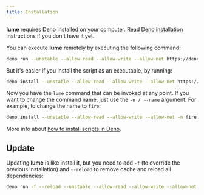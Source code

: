 ```yaml
---
title: Installation
---
```


**lume** requires Deno installed on your computer. Read [Deno installation](https://deno.land/#installation) instructions if you don't have it yet.

You can execute **lume** remotely by executing the following command:

```sh
deno run --unstable --allow-read --allow-write --allow-net https://deno.land/x/lume/cli.js
```

But it's easier if you install the script as an executable, by running:

```sh
deno install --unstable --allow-read --allow-write --allow-net https://deno.land/x/lume/cli.js
```

Now you have the `lume` command that can be invoked at any point. If you want to change the command name, just use the `-n / --name` argument. For example, to change the name to `fire`:

```sh
deno install --unstable --allow-read --allow-write --allow-net -n fire https://deno.land/x/lume/cli.js
```

More info about [how to install scripts in Deno](https://deno.land/manual/tools/script_installer).

## Update

Updating **lume** is like install it, but you need to add `-f` (to override the previous installation) and `--reload` to remove cache and reload all dependencies:

```sh
deno run -f --reload --unstable --allow-read --allow-write --allow-net https://deno.land/x/lume/cli.js
```
